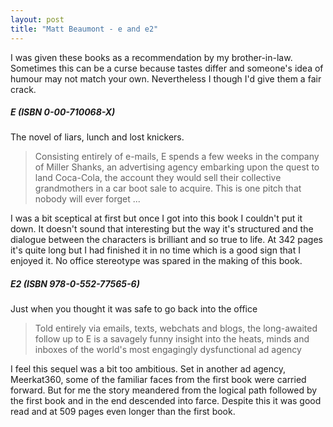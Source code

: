 ```yaml
---
layout: post
title: "Matt Beaumont - e and e2"
---
```


I was given these books as a recommendation by my brother-in-law. Sometimes this can be a curse because tastes differ and someone's idea of humour may
 not match your own. Nevertheless I though I'd give them a fair crack.

##### E (ISBN 0-00-710068-X)
The novel of liars, lunch and lost knickers.

> Consisting entirely of e-mails, E spends a few weeks in the company of Miller Shanks, an advertising agency embarking upon the quest to land 
Coca-Cola, the account they would sell their collective grandmothers in a car boot sale to acquire. This is one pitch that nobody 
will ever forget ...

I was a bit sceptical at first but once I got into this book I couldn't put it down. It doesn't sound that interesting but the way it's structured 
and the dialogue between the characters is brilliant and so true to life. At 342 pages it's quite long but I had finished it in no time which is a good 
sign that I enjoyed it. No office stereotype was spared in the making of this book.

##### E2 (ISBN 978-0-552-77565-6)
Just when you thought it was safe to go back into the office

> Told entirely via emails, texts, webchats and blogs, the long-awaited follow up to E is a savagely funny insight into the heats, minds and inboxes 
of the world's most engagingly dysfunctional ad agency

I feel this sequel was a bit too ambitious. Set in another ad agency, Meerkat360, some of the familiar faces from the first book were carried forward. 
But for me the story meandered from the logical path followed by the first book and in the end descended into farce. Despite this it was good read and 
at 509 pages even longer than the first book.